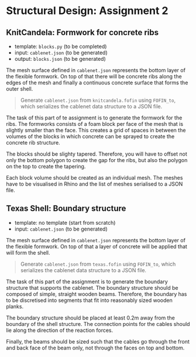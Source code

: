 # Structural Design: Assignment 2

## KnitCandela: Formwork for concrete ribs

* template: `blocks.py` (to be completed)
* input: `cablenet.json` (to be generated)
* output: `blocks.json` (to be generated)

The mesh surface defined in `cablenet.json` represents the bottom layer of the flexible formwork. On top of that there will be concrete ribs along the edges of the mesh and finally a continuous concrete surface that forms the outer shell.

> Generate `cablenet.json` from `knitcandela.fofin` using `FOFIN_to`, which serializes the cablenet data structure to a JSON file.

The task of this part of te assignment is to generate the formwork for the ribs. The formworks consists of a foam block per face of the mesh that is slightly smaller than the face. This creates a grid of spaces in between the volumes of the blocks in which concrete can be sprayed to create the concrete rib structure.

The blocks should be slighty tapered. Therefore, you will have to offset not only the bottom polygon to create the gap for the ribs, but also the polygon on the top to create the tapering.

Each block volume should be created as an individual mesh. The meshes have to be visualised in Rhino and the list of meshes serialised to a JSON file.

## Texas Shell: Boundary structure

* template: no template (start from scratch)
* input: `cablenet.json` (to be generated)

The mesh surface defined in `cablenet.json` represents the bottom layer of the flexible formwork. On top of that a layer of concrete will be applied that will form the shell.

> Generate `cablenet.json` from `texas.fofin` using `FOFIN_to`, which serializes the cablenet data structure to a JSON file.

The task of this part of the assignment is to generate the boundary structure that supports the cablenet. The boundary structure should be composed of simple, straight wooden beams. Therefore, the boundary has to be discretised into segments that fit into reasonably sized wooden planks.

The boundary structure should be placed at least 0.2m away from the boundary of the shell structure. The connection points for the cables should lie along the direction of the reaction forces.

Finally, the beams should be sized such that the cables go through the front and back face of the beam only, not through the faces on top and bottom.
